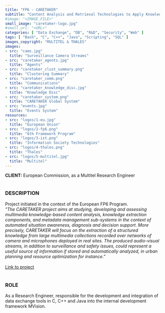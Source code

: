 ```yaml
---
title: "FP6 - CARETAKER"
subtitle: "Content Analysis and Retrieval Technologies to Apply Knowledge Extraction to Massive Recording"
#image: "<IMAGE_FILE>"
small_image: "caretaker-logo.jpg"
#small_url: "<URL>"
categories: [ "Data Exchange", "DB", "R&D", "Security", "Web" ]
tags: [ "Bash", "C", "C++", "Java", "Scripting", "SQL" ]
images_copyright: "MULTITEL & THALES"
images:
- src: "cams.jpg"
  title: "Surveillance Camera Streams"
- src: "caretaker_agents.jpg"
  title: "Agents"
- src: "caretaker_clust_summary.png"
  title: "Clustering Summary"
- src: "caretaker_comm.png"
  title: "Communications"
- src: "caretaker_knowledge_disc.jpg"
  title: "Knowledge Disc"
- src: "caretaker_system.png"
  title: "CARETAKER Global System"
- src: "events.jpg"
  title: "Events System"
resources:
- src: "logos/1-eu.jpg"
  title: "European Union"
- src: "logos/2-fp6.png"
  title: "6th Framework Program"
- src: "logos/3-ist.png"
  title: "Information Society Technologies"
- src: "logos/4-thales.png"
  title: "Thales"
- src: "logos/5-multitel.jpg"
  title: "Multitel"
---
```


<b>CLIENT:</b> European Commission, as a Multitel Research Engineer<br>
<br>

<h3>DESCRIPTION</h3>
Project initiated in the context of the European FP6 Program.<br>

<i>
"The CARETAKER project aims at studying, developing and assessing multimedia knowledge-based content analysis, knowledge extraction components, and metadata management sub-systems in the context of automated situation awareness, diagnosis and decision support. More precisely, CARETAKER will focus on the extraction of a structured knowledge from large multimedia collections recorded over networks of camera and microphones deployed in real sites. The produced audio-visual streams, in addition to surveillance and safety issues, could represent a useful source of information if stored and automatically analyzed, in urban planning and resource optimization for instance."<br>
</i>
<br>
<a href="https://cordis.europa.eu/project/rcn/79380_en.html" target="_blank">Link to project</a>
<br>
<br>

<h3>ROLE</h3>
As a Research Engineer, responsible for the development and integration of data exchange tools in C, C++ and Java into the internal development framework MVision.<br>
